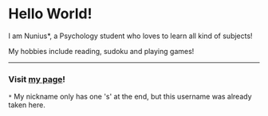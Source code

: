 # Hello World!

I am Nunius*, a Psychology student who loves to learn all kind of subjects!

My hobbies include reading, sudoku and playing games!

---

### Visit [my page](https://nuniuss.github.io/nuniuss)!


<code>*</code> My nickname only has one 's' at the end, but this username was already taken here.

